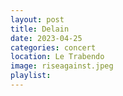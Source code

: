 ```yaml
---
layout: post
title: Delain
date: 2023-04-25
categories: concert
location: Le Trabendo
image: riseagainst.jpeg
playlist: 
---
```

